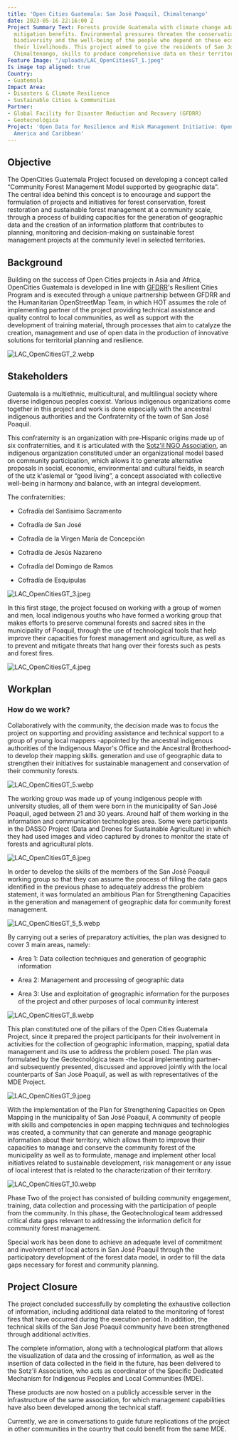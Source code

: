 ```yaml
---
title: 'Open Cities Guatemala: San José Poaquil, Chimaltenango'
date: 2023-05-16 22:16:00 Z
Project Summary Text: Forests provide Guatemala with climate change adaptation and
  mitigation benefits. Environmental pressures threaten the conservation of local
  biodiversity and the well-being of the people who depend on these ecosystems for
  their livelihoods. This project aimed to give the residents of San José Poaquil,
  Chimaltenango, skills to produce comprehensive data on their territory.
Feature Image: "/uploads/LAC_OpenCitiesGT_1.jpeg"
Is image top aligned: true
Country:
- Guatemala
Impact Area:
- Disasters & Climate Resilience
- Sustainable Cities & Communities
Partner:
- Global Facility for Disaster Reduction and Recovery (GFDRR)
- Geotecnológica
Project: 'Open Data for Resilience and Risk Management Initiative: Open Cities Latin
  America and Caribbean'
---
```


## Objective

The OpenCities Guatemala Project focused on developing a concept called “Community Forest Management Model supported by geographic data”. The central idea behind this concept is to encourage and support the formulation of projects and initiatives for forest conservation, forest restoration and sustainable forest management at a community scale, through a process of building capacities for the generation of geographic data and the creation of an information platform that contributes to planning, monitoring and decision-making on sustainable forest management projects at the community level in selected territories.

## Background

Building on the success of Open Cities projects in Asia and Africa, OpenCities Guatemala is developed in line with [GFDRR](https://www.gfdrr.org/en)'s Resilient Cities Program and is executed through a unique partnership between GFDRR and the Humanitarian OpenStreetMap Team, in which HOT assumes the role of implementing partner of the project providing technical assistance and quality control to local communities, as well as support with the development of training material, through processes that aim to catalyze the creation, management and use of open data in the production of innovative solutions for territorial planning and resilience.

![LAC_OpenCitiesGT_2.webp](/uploads/LAC_OpenCitiesGT_2.webp)

## Stakeholders

Guatemala is a multiethnic, multicultural, and multilingual society where diverse indigenous peoples coexist. Various indigenous organizations come together in this project and work is done especially with the ancestral indigenous authorities and the Confraternity of the town of San José Poaquil.

This confraternity is an organization with pre-Hispanic origins made up of six confraternities, and it is articulated with the [Sotz'il NGO Association](https://sotzil-guatemaya.org/), an indigenous organization constituted under an organizational model based on community participation, which allows it to generate alternative proposals in social, economic, environmental and cultural fields, in search of the utz k'aslemal or “good living”, a concept associated with collective well-being in harmony and balance, with an integral development.

The confraternities:

* Cofradía del Santísimo Sacramento

* Cofradía de San José

* Cofradía de la Virgen María de Concepción

* Cofradía de Jesús Nazareno

* Cofradía del Domingo de Ramos

* Cofradía de Esquipulas

![LAC_OpenCitiesGT_3.jpeg](/uploads/LAC_OpenCitiesGT_3.jpeg)

In this first stage, the project focused on working with a group of women and men, local indigenous youths who have formed a working group that makes efforts to preserve communal forests and sacred sites in the municipality of Poaquil, through the use of technological tools that help improve their capacities for forest management and agriculture, as well as to prevent and mitigate threats that hang over their forests such as pests and forest fires.

![LAC_OpenCitiesGT_4.jpeg](/uploads/LAC_OpenCitiesGT_4.jpeg)

## Workplan

### How do we work?

Collaboratively with the community, the decision made was to focus the project on supporting and providing assistance and technical support to a group of young local mappers -appointed by the ancestral indigenous authorities of the Indigenous Mayor's Office and the Ancestral Brotherhood- to develop their mapping skills. generation and use of geographic data to strengthen their initiatives for sustainable management and conservation of their community forests.

![LAC_OpenCitiesGT_5.webp](/uploads/LAC_OpenCitiesGT_5.webp)

The working group was made up of young indigenous people with university studies, all of them were born in the municipality of San José Poaquil, aged between 21 and 30 years. Around half of them working in the information and communication technologies area. Some were participants in the DASSO Project (Data and Drones for Sustainable Agriculture) in which they had used images and video captured by drones to monitor the state of forests and agricultural plots.

![LAC_OpenCitiesGT_6.jpeg](/uploads/LAC_OpenCitiesGT_6.jpeg)

In order to develop the skills of the members of the San José Poaquil working group so that they can assume the process of filling the data gaps identified in the previous phase to adequately address the problem statement, it was formulated an ambitious Plan for Strengthening Capacities in the generation and management of geographic data for community forest management.

![LAC_OpenCitiesGT_5_5.webp](/uploads/LAC_OpenCitiesGT_5_5.webp)

By carrying out a series of preparatory activities, the plan was designed to cover 3 main areas, namely:

* Area 1: Data collection techniques and generation of geographic information

* Area 2: Management and processing of geographic data

* Area 3: Use and exploitation of geographic information for the purposes of the project and other purposes of local community interest

![LAC_OpenCitiesGT_8.webp](/uploads/LAC_OpenCitiesGT_8.webp)

This plan constituted one of the pillars of the Open Cities Guatemala Project, since it prepared the project participants for their involvement in activities for the collection of geographic information, mapping, spatial data management and its use to address the problem posed. The plan was formulated by the Geotecnológica team -the local implementing partner- and subsequently presented, discussed and approved jointly with the local counterparts of San José Poaquil, as well as with representatives of the MDE Project.

![LAC_OpenCitiesGT_9.jpeg](/uploads/LAC_OpenCitiesGT_9.jpeg)

With the implementation of the Plan for Strengthening Capacities on Open Mapping in the municipality of San José Poaquil, A community of people with skills and competencies in open mapping techniques and technologies was created, a community that can generate and manage geographic information about their territory, which allows them to improve their capacities to manage and conserve the community forest of the municipality as well as to formulate, manage and implement other local initiatives related to sustainable development, risk management or any issue of local interest that is related to the characterization of their territory.

![LAC_OpenCitiesGT_10.webp](/uploads/LAC_OpenCitiesGT_10.webp)

Phase Two of the project has consisted of building community engagement, training, data collection and processing with the participation of people from the community. In this phase, the Geotechnological team addressed critical data gaps relevant to addressing the information deficit for community forest management.

Special work has been done to achieve an adequate level of commitment and involvement of local actors in San José Poaquil through the participatory development of the forest data model, in order to fill the data gaps necessary for forest and community planning.

## Project Closure

The project concluded successfully by completing the exhaustive collection of information, including additional data related to the monitoring of forest fires that have occurred during the execution period. In addition, the technical skills of the San José Poaquil community have been strengthened through additional activities.

The complete information, along with a technological platform that allows the visualization of data and the crossing of information, as well as the insertion of data collected in the field in the future, has been delivered to the Sotz'il Association, who acts as coordinator of the Specific Dedicated Mechanism for Indigenous Peoples and Local Communities (MDE).

These products are now hosted on a publicly accessible server in the infrastructure of the same association, for which management capabilities have also been developed among the technical staff.

Currently, we are in conversations to guide future replications of the project in other communities in the country that could benefit from the same MDE.